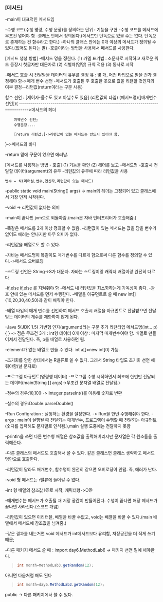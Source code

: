 ### [메서드]

-main이 대표적인 메서드임

-수행 코드(수행 명령, 수행 문장)를 정의하는 단위 : 기능을 구현 -수행 코드를 메서드에 무조건 넣어야 함 -클래스 안에서 정의된다.(메서드만 단독으로 있을 수는 없다. 단독으로 존재하는 건 함수라고 한다.) -하나의 클래스 안에는 0개 이상의 메서드가 정의될 수 있다.(없어도 된다는 말) -호출이라는 방법을 사용해서 메서드를 사용한다.

[메서드 생성 방법] -메서드 명을 정한다. (1) 카멜 표기법 : 소문자로 시작하고 새로운 워드 등장시 첫글자만 대문자로 (2) 식별자(명명) 규칙 적용 (3) 동사로 시작

-메서드 호출 시 전달받을 데이터의 유무를 결정 유 : 몇 개, 어떤 타입으로 받을 건가 결정해야 함-\>매개 변수 선언 -메서드가 호출된 후 호출한 곳으로 값을 리턴할 것인지의 여부 결정--리턴값(return이라는 구문 사용)

함수 선언 : [제어자-올수도 있고 아닐수도 있음] (리턴값의 타입) (메서드명)([매개변수 선언]){ -----------------------------------------------------------------------------------\>메서드의 헤더

        지역변수 선언;
        수행문장....
    
        [return 리턴값;]->리턴값이 있는 메서드는 반드시 있어야 함.


 }-\>메서드의 바디

-return 밑에 구문이 있으면 에러남.

[메서드를 사용하는 방법 - 호출] (1) 기능을 확인 (2) 헤더를 보고 -메서드명 -호출시 전달할 데이터(argument)의 유무 -리턴값의 유무에 따라 리턴값을 사용

    변수 = 식(리터럴,변수,연산자,리턴값이 있는 메서드)

-public static void main(String[] args) -\> main의 헤더는 고정되어 있고 클래스에서 가장 먼저 시작된다.

-void -\> 리턴값이 없다는 의미 

-main이 끝나면 jvm으로 되돌아감.(main은 자바 인터프리터가 호출해줌.) 

-똑같은 메서드를 2개 이상 정의할 수 없음. -리턴값이 있는 메서드는 값을 담을 변수가 없어도 에러는 안나지만 아무 의미가 없다. 

-리턴값을 배열로도 할 수 있다. 

-자바는 메서드명이 똑같아도 매개변수를 다르게 함으로써 다른 함수를 정의할 수 있다.-\>메서드 오버로딩 

-스트링 선언은 String-\>S가 대문자. 자바는 스트링이랑 캐릭터 배열이랑 완전히 다르다 

-if,else if,else 를 지켜줘야 함 -메서드 내 리턴값을 최소화하는게 가독성이 좋다. -괄호 안에 있는 메서드를 먼저 수행한다. -배열을 아규먼트로 쓸 때 new int[]{10,20,30,40,50}과 같이 해줘야 한다. 

-배열 타입의 매개 변수를 선언하여 메서드 호출시 배열을 아규먼트로 전달받으면 전달받는 데이터의 개수를 제한하지 않게 된다.

-Java 5(JDK 1.5) 가변형 인자(argument)라는 구문 추가 리턴타입 메서드명(int... p){ } -\> 점은 무조건 3개 : int형 데이터 0개 이상 : 마지막 매개변수여야 함. 배열로 만들어져서 전달된다. 즉, p를 배열로 사용하면 됨.

-element가 없는 배열도 만들 수 있다. int a[]=new int[0] 가능. 

-초기화를 안한 상태에서는 R밸류로 쓸 수 없다. 그래서 String 타입도 초기화 선언 해줘야함(널 문자로)

-프로그램 아규먼트(명령행 데이터) -프로그램 수행 시작하면서 최초에 한번만 전달되는 데이터(main(String [] args)-\>무조건 문자열 배열로 전달됨.) 

-정수의 경우:10,100 -\> Integer.parseInt()를 이용해 숫자로 변환 

-실수의 경우:Double.parseDouble() 

-Run Configration : 실행하는 환경을 설정한다. -\> Run을 한번 수행해줘야 한다. -args : main이 실행될 때 전달되는 매개변수, 프로그램이 수행할 때 전달되는 아규먼트(숫자를 입력해도 문자열로 인식됨.),main 실행 도중에는 전달하지 못함 

-println을 쓰면 다른 변수형 배열은 참조값을 출력해버리지만 문자열은 각 원소들을 출력해준다. 

-다른 클래스의 메서드도 호출해서 쓸 수 있다. 같은 클래스면 클래스 생략하고 메서드명만으로 호출한다.

-리턴값이 달라도 매개변수, 함수명이 완전히 같으면 오버로딩이 안됌. 즉, 에러가 난다.

-void 형 메서드는 r밸류에 들어갈 수 없다.

-int 형 배열의 참조값 I@로 시작, 캐릭터형-\>C@

-매개변수는 메서드가 호출될 때 저장 공간이 만들어진다. 수행이 끝나면 해당 메서드가 끝나면 사라진다.(스코프 개념)

-리턴값이 있으면 이리터블, 배열을 바꿀 수없고, void는 배열을 바꿀 수 있다.(main 배열에서 메서드에 참조값을 넘겨줌.)

-같은 결과를 내는거면 void 메서드가 int메서드보다 유리함, 저장공간을 더 적게 쓰기때문;

-다른 패키지 메서드 쓸 때 : import day6.MethodLab6 -> 패키지 선언 밑에 해야한다.

> ```java
> int month=MethodLab3.getRandom(12);
> ```

아니면 다음처럼 해도 된다

> ```java
> int month=day6.MethodLab3.getRandom(12);
> ```

public -> 다른 패키지에서 쓸 수 있다.

